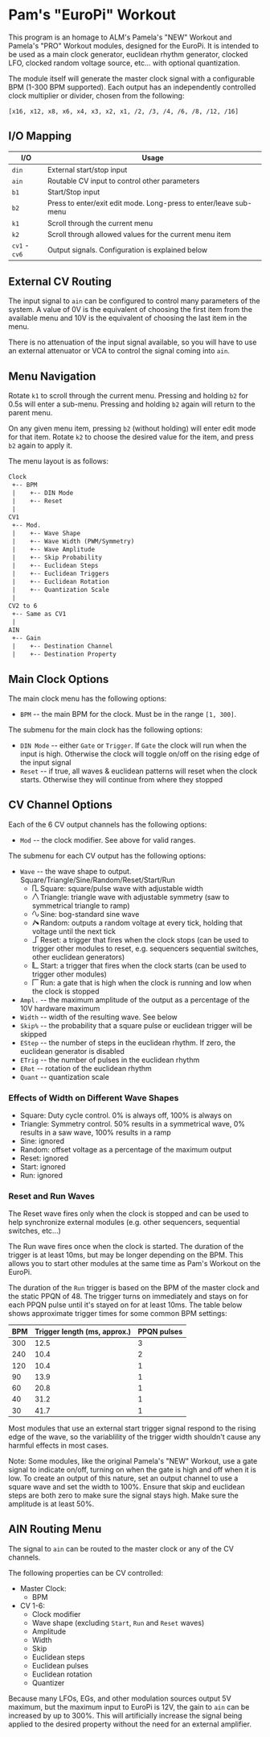 # Pam's "EuroPi" Workout

This program is an homage to ALM's Pamela's "NEW" Workout and Pamela's "PRO"
Workout modules, designed for the EuroPi. It is intended to be used as a
main clock generator, euclidean rhythm generator, clocked LFO, clocked
random voltage source, etc... with optional quantization.

The module itself will generate the master clock signal with a configurable
BPM (1-300 BPM supported). Each output has an independently controlled
clock multiplier or divider, chosen from the following:

```
[x16, x12, x8, x6, x4, x3, x2, x1, /2, /3, /4, /6, /8, /12, /16]
```

## I/O Mapping

| I/O           | Usage
|---------------|-------------------------------------------------------------------|
| `din`         | External start/stop input                                         |
| `ain`         | Routable CV input to control other parameters                     |
| `b1`          | Start/Stop input                                                  |
| `b2`          | Press to enter/exit edit mode. Long-press to enter/leave sub-menu |
| `k1`          | Scroll through the current menu                                   |
| `k2`          | Scroll through allowed values for the current menu item           |
| `cv1` - `cv6` | Output signals. Configuration is explained below                  |

## External CV Routing

The input signal to `ain` can be configured to control many parameters of the system.
A value of 0V is the equivalent of choosing the first item from the available menu
and 10V is the equivalent of choosing the last item in the menu.

There is no attenuation of the input signal available, so you will have to use an
external attenuator or VCA to control the signal coming into `ain`.

## Menu Navigation

Rotate `k1` to scroll through the current menu. Pressing and holding `b2` for 0.5s will
enter a sub-menu. Pressing and holding `b2` again will return to the parent menu.

On any given menu item, pressing `b2` (without holding) will enter edit mode for that
item. Rotate `k2` to choose the desired value for the item, and press `b2` again
to apply it.

The menu layout is as follows:

```
Clock
 +-- BPM
 |    +-- DIN Mode
 |    +-- Reset
 |
CV1
 +-- Mod.
 |    +-- Wave Shape
 |    +-- Wave Width (PWM/Symmetry)
 |    +-- Wave Amplitude
 |    +-- Skip Probability
 |    +-- Euclidean Steps
 |    +-- Euclidean Triggers
 |    +-- Euclidean Rotation
 |    +-- Quantization Scale
 |
CV2 to 6
 +-- Same as CV1
 |
AIN
 +-- Gain
 |    +-- Destination Channel
 |    +-- Destination Property
```

## Main Clock Options

The main clock menu has the following options:

- `BPM` -- the main BPM for the clock. Must be in the range `[1, 300]`.

The submenu for the main clock has the following options:

- `DIN Mode` -- either `Gate` or `Trigger`.  If `Gate` the clock will run when the input is high. Otherwise
  the clock will toggle on/off on the rising edge of the input signal
- `Reset` -- if true, all waves & euclidean patterns will reset when the clock starts.
  Otherwise they will continue from where they stopped

## CV Channel Options

Each of the 6 CV output channels has the following options:

- `Mod` -- the clock modifier. See above for valid ranges.

The submenu for each CV output has the following options:

- `Wave` -- the wave shape to output. Square/Triangle/Sine/Random/Reset/Start/Run
  - ![Square Wave](./pams-docs/wave_square.png) Square: square/pulse wave with adjustable width
  - ![Triangle Wave](./pams-docs/wave_triangle.png) Triangle: triangle wave with adjustable symmetry (saw to symmetrical triangle to ramp)
  - ![Sine Wave](./pams-docs/wave_sine.png) Sine: bog-standard sine wave
  - ![Random Wave](./pams-docs/wave_random.png) Random: outputs a random voltage at every tick, holding that voltage until the next tick
  - ![Reset Wave](./pams-docs/wave_reset.png) Reset: a trigger that fires when the clock stops (can be used to trigger other modules to reset, e.g. sequencers
    sequential switches, other euclidean generators)
  - ![Start Wave](./pams-docs/wave_start.png) Start: a trigger that fires when the clock starts (can be used to trigger other modules)
  - ![Run Wave](./pams-docs/wave_run.png) Run: a gate that is high when the clock is running and low when the clock is stopped
- `Ampl.` -- the maximum amplitude of the output as a percentage of the 10V
  hardware maximum
- `Width` -- width of the resulting wave. See below
- `Skip%` -- the probability that a square pulse or euclidean trigger
  will be skipped
- `EStep` -- the number of steps in the euclidean rhythm. If zero, the
  euclidean generator is disabled
- `ETrig` -- the number of pulses in the euclidean rhythm
- `ERot` -- rotation of the euclidean rhythm
- `Quant` -- quantization scale

### Effects of Width on Different Wave Shapes

- Square: Duty cycle control. 0% is always off, 100% is always on
- Triangle: Symmetry control. 50% results in a symmetrical wave, 0% results in a saw wave,
  100% results in a ramp
- Sine: ignored
- Random: offset voltage as a percentage of the maximum output
- Reset: ignored
- Start: ignored
- Run: ignored

### Reset and Run Waves

The Reset wave fires only when the clock is stopped and can be used to help synchronize
external modules (e.g. other sequencers, sequential switches, etc...)

The Run wave fires once when the clock is started. The duration of the trigger is at least
10ms, but may be longer depending on the BPM. This allows you to start other modules at the
same time as Pam's Workout on the EuroPi.

The duration of the `Run` trigger is based on the BPM of the master clock and the static PPQN of 48.
The trigger turns on immediately and stays on for each PPQN pulse until it's stayed on for at least
10ms. The table below shows approximate trigger times for some common BPM settings:

| BPM | Trigger length (ms, approx.) | PPQN pulses |
|-----|------------------------------|-------------|
| 300 | 12.5                         | 3           |
| 240 | 10.4                         | 2           |
| 120 | 10.4                         | 1           |
| 90  | 13.9                         | 1           |
| 60  | 20.8                         | 1           |
| 40  | 31.2                         | 1           |
| 30  | 41.7                         | 1           |

Most modules that use an external start trigger signal respond to the rising edge of the wave, so
the variablility of the trigger width shouldn't cause any harmful effects in most cases.

Note: Some modules, like the original Pamela's "NEW" Workout, use a gate signal to indicate
on/off, turning on when the gate is high and off when it is low. To create an output of this nature,
set an output channel to use a square wave and set the width to 100%. Ensure that skip and euclidean
steps are both zero to make sure the signal stays high. Make sure the amplitude is at least 50%.

## AIN Routing Menu

The signal to `ain` can be routed to the master clock or any of the CV channels.

The following properties can be CV controlled:

- Master Clock:
    - BPM
- CV 1-6:
    - Clock modifier
    - Wave shape (excluding `Start`, `Run` and `Reset` waves)
    - Amplitude
    - Width
    - Skip
    - Euclidean steps
    - Euclidean pulses
    - Euclidean rotation
    - Quantizer

Because many LFOs, EGs, and other modulation sources output 5V maximum, but the maximum input
to EuroPi is 12V, the gain to `ain` can be increased by up to 300%. This will artificially
increase the signal being applied to the desired property without the need for an external
amplifier.
